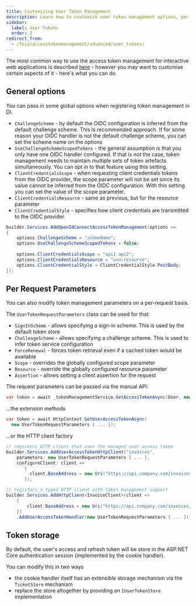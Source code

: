 ```yaml
---
title: Customizing User Token Management
description: Learn how to customize user token management options, per-request parameters, and token storage mechanisms in ASP.NET Core applications.
sidebar:
  label: User Tokens
  order: 2
redirect_from:
  - /foss/accesstokenmanagement/advanced/user_tokens/
---
```


The most common way to use the access token management for interactive web applications is described [here](/accesstokenmanagement/web-apps/) - however you may want to customise certain aspects of it - here's what you can do.

## General options

You can pass in some global options when registering token management in DI.

* `ChallengeScheme` - by default the OIDC configuration is inferred from the default challenge scheme. This is recommended approach. If for some reason your OIDC handler is not the default challenge scheme, you can set the scheme name on the options
* `UseChallengeSchemeScopedTokens` - the general assumption is that you only have one OIDC handler configured. If that is not the case, token management needs to maintain multiple sets of token artefacts simultaneously. You can opt in to that feature using this setting.
* `ClientCredentialsScope` - when requesting client credentials tokens from the OIDC provider, the scope parameter will not be set since its value cannot be inferred from the OIDC configuration. With this setting you can set the value of the scope parameter.
* `ClientCredentialsResource` - same as previous, but for the resource parameter
* `ClientCredentialStyle` - specifies how client credentials are transmitted to the OIDC provider

```cs
builder.Services.AddOpenIdConnectAccessTokenManagement(options =>
{
    options.ChallengeScheme = "schmeName";
    options.UseChallengeSchemeScopedTokens = false;
    
    options.ClientCredentialsScope = "api1 api2";
    options.ClientCredentialsResource = "urn:resource";
    options.ClientCredentialStyle = ClientCredentialStyle.PostBody;  
});
```

## Per Request Parameters

You can also modify token management parameters on a per-request basis. 

The `UserTokenRequestParameters` class can be used for that:

* `SignInScheme` - allows specifying a sign-in scheme. This is used by the default token store
* `ChallengeScheme` - allows specifying a challenge scheme. This is used to infer token service configuration
* `ForceRenewal` - forces token retrieval even if a cached token would be available
* `Scope` - overrides the globally configured scope parameter
* `Resource` - override the globally configured resource parameter
* `Assertion` - allows setting a client assertion for the request

The request parameters can be passed via the manual API:

```cs
var token = await _tokenManagementService.GetAccessTokenAsync(User, new UserAccessTokenRequestParameters { ... });
```

...the extension methods

```cs
var token = await HttpContext.GetUserAccessTokenAsync(
  new UserTokenRequestParameters { ... });
```

...or the HTTP client factory

```cs
// registers HTTP client that uses the managed user access token
builder.Services.AddUserAccessTokenHttpClient("invoices",
    parameters: new UserTokenRequestParameters { ... },
    configureClient: client => 
       { 
         client.BaseAddress = new Uri("https://api.company.com/invoices/"); 
       });

// registers a typed HTTP client with token management support
builder.Services.AddHttpClient<InvoiceClient>(client =>
    {
        client.BaseAddress = new Uri("https://api.company.com/invoices/");
    })
    .AddUserAccessTokenHandler(new UserTokenRequestParameters { ... });
```

## Token storage

By default, the user's access and refresh token will be store in the ASP.NET Core authentication session (implemented by the cookie handler).

You can modify this in two ways

* the cookie handler itself has an extensible storage mechanism via the `TicketStore` mechanism
* replace the store altogether by providing an `IUserTokenStore` implementation
